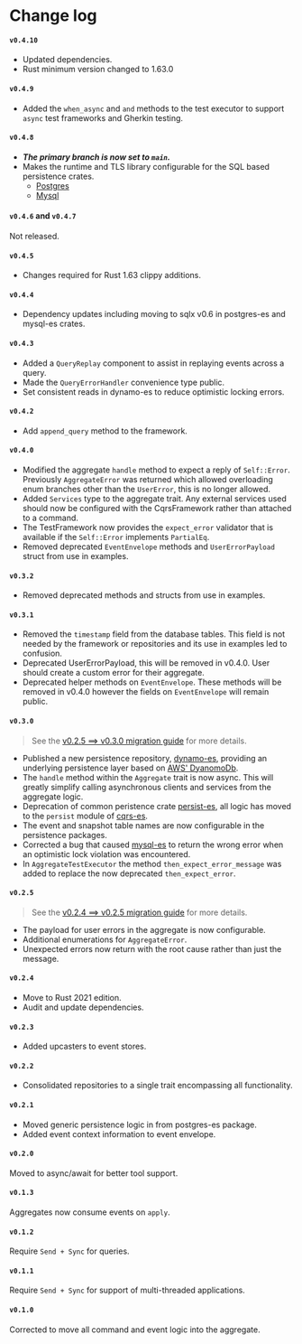# Change log

#### `v0.4.10`
- Updated dependencies.
- Rust minimum version changed to 1.63.0

#### `v0.4.9`
- Added the `when_async` and `and` methods to the test executor to support `async` test frameworks and Gherkin testing.

#### `v0.4.8`
- ***The primary branch is now set to `main`.***
- Makes the runtime and TLS library configurable for the SQL based persistence crates.
  - [Postgres](https://github.com/serverlesstechnology/postgres-es#runtime-and-tls-configuration)
  - [Mysql](https://github.com/serverlesstechnology/mysql-es#runtime-and-tls-configuration)

#### `v0.4.6` and `v0.4.7`
Not released.

#### `v0.4.5`
- Changes required for Rust 1.63 clippy additions.

#### `v0.4.4`
- Dependency updates including moving to sqlx v0.6 in postgres-es and mysql-es crates.

#### `v0.4.3`
- Added a `QueryReplay` component to assist in replaying events across a query.
- Made the `QueryErrorHandler` convenience type public.
- Set consistent reads in dynamo-es to reduce optimistic locking errors.

#### `v0.4.2`
- Add `append_query` method to the framework.

#### `v0.4.0`
- Modified the aggregate `handle` method to expect a reply of `Self::Error`. 
Previously `AggregateError` was returned which allowed overloading enum branches other than the `UserError`, this is no longer allowed.
- Added `Services` type to the aggregate trait. 
Any external services used should now be configured with the CqrsFramework rather than attached to a command.
- The TestFramework now provides the `expect_error` validator that is available if the `Self::Error` implements `PartialEq`.
- Removed deprecated `EventEnvelope` methods and `UserErrorPayload` struct from use in examples.

#### `v0.3.2`
- Removed deprecated methods and structs from use in examples.

#### `v0.3.1`
- Removed the `timestamp` field from the database tables. This field is not needed by the framework or repositories and its use in examples led to confusion.
- Deprecated UserErrorPayload, this will be removed in v0.4.0. User should create a custom error for their aggregate.
- Deprecated helper methods on `EventEnvelope`. These methods will be removed in v0.4.0 however the fields on `EventEnvelope` will remain public.

#### `v0.3.0`
> See the [v0.2.5 ==> v0.3.0 migration guide](migration_0_3_0.md) for more details.

- Published a new persistence repository, [dynamo-es](https://crates.io/crates/dynamo-es), providing an underlying persistence layer based on [AWS' DyanomoDb](https://aws.amazon.com/dynamodb/).
- The `handle` method within the `Aggregate` trait is now async. This will greatly simplify calling asynchronous clients and services from the aggregate logic.
- Deprecation of common peristence crate [persist-es](https://crates.io/crates/persist-es), all logic has moved to the `persist` module of [cqrs-es](https://crates.io/crates/cqrs-es).
- The event and snapshot table names are now configurable in the persistence packages.
- Corrected a bug that caused [mysql-es](https://crates.io/crates/mysql-es) to return the wrong error when an optimistic lock violation was encountered.
- In `AggregateTestExecutor` the method `then_expect_error_message` was added to replace the now deprecated `then_expect_error`.

#### `v0.2.5`
> See the [v0.2.4 ==> v0.2.5 migration guide](migration_0_2_5.md) for more details.

- The payload for user errors in the aggregate is now configurable.
- Additional enumerations for `AggregateError`.
- Unexpected errors now return with the root cause rather than just the message.

#### `v0.2.4`
- Move to Rust 2021 edition.
- Audit and update dependencies.

#### `v0.2.3`
- Added upcasters to event stores.

#### `v0.2.2`
- Consolidated repositories to a single trait encompassing all functionality.

#### `v0.2.1`
- Moved generic persistence logic in from postgres-es package.
- Added event context information to event envelope.

#### `v0.2.0`
Moved to async/await for better tool support.

#### `v0.1.3`
Aggregates now consume events on `apply`.

#### `v0.1.2`
Require `Send + Sync` for queries.

#### `v0.1.1`
Require `Send + Sync` for support of multi-threaded applications.

#### `v0.1.0`
Corrected to move all command and event logic into the aggregate.
